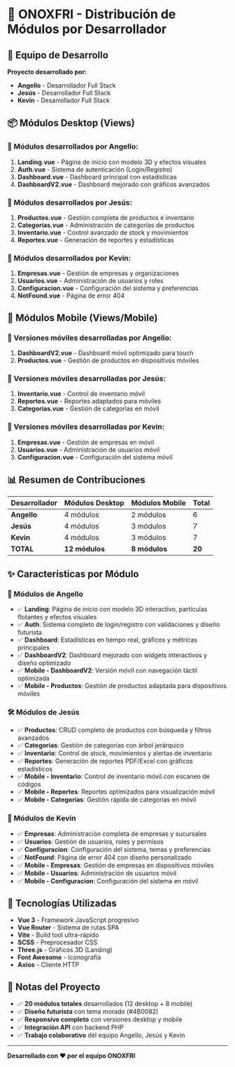 # 🚀 ONOXFRI - Distribución de Módulos por Desarrollador

## 👥 Equipo de Desarrollo

**Proyecto desarrollado por:**
- **Angello** - Desarrollador Full Stack
- **Jesús** - Desarrollador Full Stack
- **Kevin** - Desarrollador Full Stack

## 📦 Módulos Desktop (Views)

### 🎯 Módulos desarrollados por **Angello**:
1. **Landing.vue** - Página de inicio con modelo 3D y efectos visuales
2. **Auth.vue** - Sistema de autenticación (Login/Registro)
3. **Dashboard.vue** - Dashboard principal con estadísticas
4. **DashboardV2.vue** - Dashboard mejorado con gráficos avanzados

### 🎯 Módulos desarrollados por **Jesús**:
1. **Productos.vue** - Gestión completa de productos e inventario
2. **Categorias.vue** - Administración de categorías de productos
3. **Inventario.vue** - Control avanzado de stock y movimientos
4. **Reportes.vue** - Generación de reportes y estadísticas

### 🎯 Módulos desarrollados por **Kevin**:
1. **Empresas.vue** - Gestión de empresas y organizaciones
2. **Usuarios.vue** - Administración de usuarios y roles
3. **Configuracion.vue** - Configuración del sistema y preferencias
4. **NotFound.vue** - Página de error 404

## 📱 Módulos Mobile (Views/Mobile)

### 🎯 Versiones móviles desarrolladas por **Angello**:
1. **DashboardV2.vue** - Dashboard móvil optimizado para touch
2. **Productos.vue** - Gestión de productos en dispositivos móviles

### 🎯 Versiones móviles desarrolladas por **Jesús**:
1. **Inventario.vue** - Control de inventario móvil
2. **Reportes.vue** - Reportes adaptados para móviles
3. **Categorias.vue** - Gestión de categorías en móvil

### 🎯 Versiones móviles desarrolladas por **Kevin**:
1. **Empresas.vue** - Gestión de empresas en móvil
2. **Usuarios.vue** - Administración de usuarios móvil
3. **Configuracion.vue** - Configuración del sistema móvil

## 📊 Resumen de Contribuciones

| Desarrollador | Módulos Desktop | Módulos Mobile | Total |
|--------------|----------------|----------------|-------|
| **Angello**  | 4 módulos      | 2 módulos      | 6     |
| **Jesús**    | 4 módulos      | 3 módulos      | 7     |
| **Kevin**    | 4 módulos      | 3 módulos      | 7     |
| **TOTAL**    | **12 módulos** | **8 módulos**  | **20**|

## ✨ Características por Módulo

### 🎨 Módulos de **Angello**
- ✅ **Landing**: Página de inicio con modelo 3D interactivo, partículas flotantes y efectos visuales
- ✅ **Auth**: Sistema completo de login/registro con validaciones y diseño futurista
- ✅ **Dashboard**: Estadísticas en tiempo real, gráficos y métricas principales
- ✅ **DashboardV2**: Dashboard mejorado con widgets interactivos y diseño optimizado
- ✅ **Mobile - DashboardV2**: Versión móvil con navegación táctil optimizada
- ✅ **Mobile - Productos**: Gestión de productos adaptada para dispositivos móviles

### 🛠️ Módulos de **Jesús**
- ✅ **Productos**: CRUD completo de productos con búsqueda y filtros avanzados
- ✅ **Categorias**: Gestión de categorías con árbol jerárquico
- ✅ **Inventario**: Control de stock, movimientos y alertas de inventario
- ✅ **Reportes**: Generación de reportes PDF/Excel con gráficos estadísticos
- ✅ **Mobile - Inventario**: Control de inventario móvil con escaneo de códigos
- ✅ **Mobile - Reportes**: Reportes optimizados para visualización móvil
- ✅ **Mobile - Categorias**: Gestión rápida de categorías en móvil

### 🔧 Módulos de **Kevin**
- ✅ **Empresas**: Administración completa de empresas y sucursales
- ✅ **Usuarios**: Gestión de usuarios, roles y permisos
- ✅ **Configuracion**: Configuración del sistema, temas y preferencias
- ✅ **NotFound**: Página de error 404 con diseño personalizado
- ✅ **Mobile - Empresas**: Gestión de empresas en dispositivos móviles
- ✅ **Mobile - Usuarios**: Administración de usuarios móvil
- ✅ **Mobile - Configuracion**: Configuración del sistema en móvil

## 🎯 Tecnologías Utilizadas

- **Vue 3** - Framework JavaScript progresivo
- **Vue Router** - Sistema de rutas SPA
- **Vite** - Build tool ultra-rápido
- **SCSS** - Preprocesador CSS
- **Three.js** - Gráficos 3D (Landing)
- **Font Awesome** - Iconografía
- **Axios** - Cliente HTTP

## 📝 Notas del Proyecto

- ✅ **20 módulos totales** desarrollados (12 desktop + 8 mobile)
- ✅ **Diseño futurista** con tema morado (#4B0082)
- ✅ **Responsive completo** con versiones desktop y mobile
- ✅ **Integración API** con backend PHP
- ✅ **Trabajo colaborativo** del equipo Angello, Jesús y Kevin

---

**Desarrollado con ❤️ por el equipo ONOXFRI**

